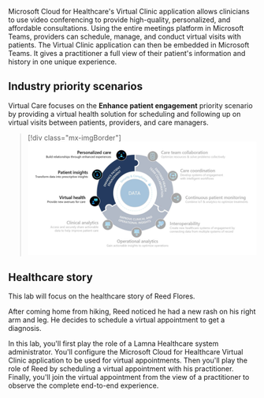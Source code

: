 Microsoft Cloud for Healthcare's Virtual Clinic application allows clinicians to use video conferencing to provide high-quality, personalized, and affordable consultations. Using the entire meetings platform in Microsoft Teams, providers can schedule, manage, and conduct virtual visits with patients. The Virtual Clinic application can then be embedded in Microsoft Teams. It gives a practitioner a full view of their patient's information and history in one unique experience.

## Industry priority scenarios

Virtual Care focuses on the **Enhance patient engagement** priority scenario by providing a virtual health solution for scheduling and following up on virtual visits between patients, providers, and care managers.

> [!div class="mx-imgBorder"]
> [![Enhance patient engagement priority scenario shown in diagram with capabilities highlighted.](../media/engage.png)](../media/engage.png#lightbox)

## Healthcare story

This lab will focus on the healthcare story of Reed Flores.

After coming home from hiking, Reed noticed he had a new rash on his right arm and leg. He decides to schedule a virtual appointment to get a diagnosis.

In this lab, you'll first play the role of a Lamna Healthcare system administrator. You'll configure the Microsoft Cloud for Healthcare Virtual Clinic application to be used for virtual appointments. Then you'll play the role of Reed by scheduling a virtual appointment with his practitioner. Finally, you'll join the virtual appointment from the view of a practitioner to observe the complete end-to-end experience.
